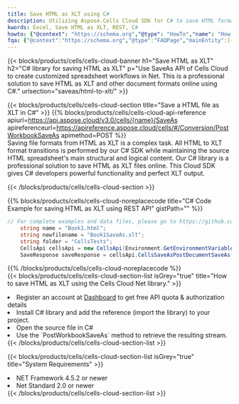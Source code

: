 ```yaml
---
title: Save HTML as XLT using C# 
description: Utilizing Aspose.Cells Cloud SDK for C# to save HTML format file as XLT format file. 
kwords: Excel, Save HTML as XLT, REST, C#
howto: {"@context": "https://schema.org","@type": "HowTo","name": "How to save HTML as XLT using the Cells Cloud Net library.","description": "How to save HTML as XLT using the Cells Cloud Net library.","image": {"@type": "ImageObject"},"url": "/net/saveas/html-to-xlt/","step": [{ "@type": "HowToStep","name": "How to save HTML as XLT using the Cells Cloud Net library. step 1", "image": {"@type": "ImageObject",},"url": "/net/saveas/html-to-xlt/","text": "Register an account at <a href='https://dashboard.aspose.cloud/'>Dashboard</a> to get free API quota & authorization details",},{ "@type": "HowToStep","name": "How to save HTML as XLT using the Cells Cloud Net library. step 1", "image": {"@type": "ImageObject",},"url": "/net/saveas/html-to-xlt/","text": "Install C# library and add the reference (import the library) to your project.",},{ "@type": "HowToStep","name": "How to save HTML as XLT using the Cells Cloud Net library. step 1", "image": {"@type": "ImageObject",},"url": "/net/saveas/html-to-xlt/","text": "Open the source file in C#",},{ "@type": "HowToStep","name": "How to save HTML as XLT using the Cells Cloud Net library. step 1", "image": {"@type": "ImageObject",},"url": "/net/saveas/html-to-xlt/","text": "Use the `PostWorkbookSaveAs` method to retrieve the resulting stream.",}, ],"supply": {"@type": "HowToSupply","name": "document"},"tool": [{"@type": "HowToTool","name": "Visual Studio, Visual Studio Code, Rider"},{"@type": "HowToTool","name": "Aspose Cells"}],"totalTime": "PT6M"}
fqa: {"@context":"https://schema.org","@type":"FAQPage","mainEntity":[{"@type":"Question","name":"Why save file as other formats file in C# using REST API?","acceptedAnswer":{"@type":"Answer","text":"Documents are encoded in many ways, and some files may be incompatible with the software you use. To open and read such files, just save them as appropriate file formats.<br/><ol><li>Install .NET SDK and add the reference (import the library) to your project.</li><li>Open the source file in C# using REST API.</li><li>Call the PostWorkbookSaveAsRequest() method, passing an output filename with required extension.</li><li>Get the result of save as a separate file.</li></ol>"}},{"@type":"Question","name":"What file formats can I save as with your C# library?","acceptedAnswer":{"@type":"Answer","text":"We support a variety of file formats for conversion using .NET library, including XLSX, Excel, xls , PDF, CSV, HTML, Markdown, XML, PNG, JPG, TIFF, Json, TXT and many more."}},{"@type":"Question","name":"What is the maximum allowed file size for conversion using this .NET library?","acceptedAnswer":{"@type":"Answer","text":"There are no file size limits for format conversions using .NET library."}}]}
---
```



{{< blocks/products/cells/cells-cloud-banner h1="Save HTML as XLT" h2="C# library for saving HTML as XLT" p="Use SaveAs API of Cells Cloud to create customized spreadsheet workflows in Net. This is a professional solution to save HTML as XLT and other document formats online using C#." urlsection="saveas/html-to-xlt/" >}}

{{< blocks/products/cells/cells-cloud-section  title="Save a HTML file as XLT in C#" >}}
{{% blocks/products/cells/cells-cloud-api-reference  apiurl=https://api.aspose.cloud/v3.0/cells/{name}/SaveAs  apireferenceurl=https://apireference.aspose.cloud/cells/#/Conversion/PostWorkbookSaveAs  apimethod=POST %}}
<br/>
Saving file formats from HTML as XLT is a complex task. All HTML to XLT format transitions is performed by our C# SDK while maintaining the source HTML spreadsheet's main structural and logical content. Our C# library is a professional solution to save HTML as XLT files online. This Cloud SDK gives C# developers powerful functionality and perfect XLT output.

{{< /blocks/products/cells/cells-cloud-section >}}

{{% blocks/products/cells/cells-cloud-noreplacecode title="C# Code Example for saving HTML as XLT using REST API" gistPath="" %}}
  
```cs
// For complete examples and data files, please go to https://github.com/aspose-cells-cloud/aspose-cells-cloud-dotnet/
    string name = "Book1.html";
    string newfilename = "Book1SaveAs.xlt";
    string folder = "CellsTests";
    CellsApi cellsApi = new CellsApi(Environment.GetEnvironmentVariable("ProductClientId"), Environment.GetEnvironmentVariable("ProductClientSecret"));
    SaveResponse saveResponse = cellsApi.CellsSaveAsPostDocumentSaveAs(name, null, newfilename, null,null,folder);
```
  
{{% /blocks/products/cells/cells-cloud-noreplacecode  %}}
<br/>
{{< blocks/products/cells/cells-cloud-section-list isGrey="true"  title="How to save HTML as XLT using the Cells Cloud Net library." >}}
<li>Register an account at <a href="https://dashboard.aspose.cloud/">Dashboard</a> to get free API quota & authorization details</li>
<li>Install C# library and add the reference (import the library) to your project.</li>
<li>Open the source file in C#</li>
<li>Use the `PostWorkbookSaveAs` method to retrieve the resulting stream.</li>
{{< /blocks/products/cells/cells-cloud-section-list >}}

{{< blocks/products/cells/cells-cloud-section-list isGrey="true"  title="System Requirements" >}}
<li>NET Framework 4.5.2 or newer</li>
<li>Net Standard 2.0 or newer</li>
{{< /blocks/products/cells/cells-cloud-section-list >}}
